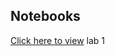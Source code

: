 ## Notebooks
[Click here to view](https://github.com/shishiluo/Genomics-DataScience/blob/master/notebooks/lab1_genomics.html) lab 1 